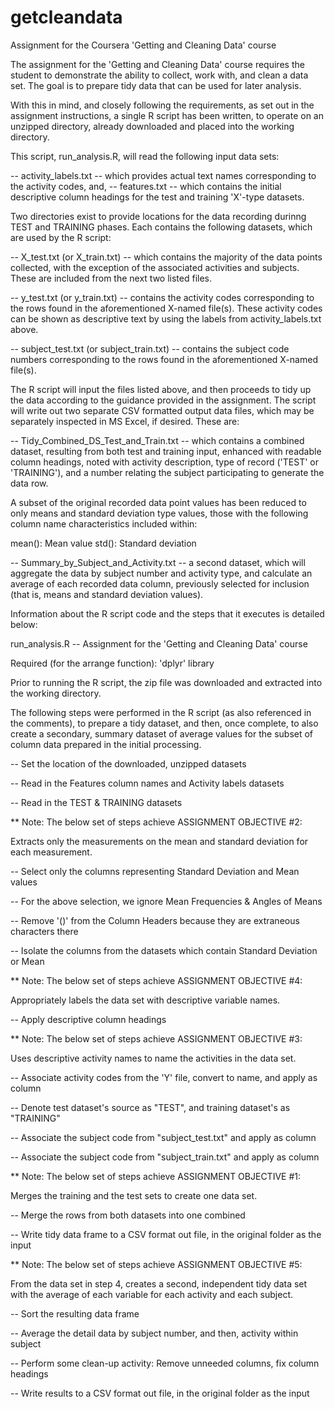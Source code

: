 # getcleandata

Assignment for the Coursera 'Getting and Cleaning Data' course

The assignment for the 'Getting and Cleaning Data' course requires the student to demonstrate the ability to collect, work with, and clean a data set. The goal is to prepare tidy data that can be used for later analysis. 

With this in mind, and closely following the requirements, as set out in the assignment instructions, a single R script has been written, to operate on an unzipped directory, already downloaded and placed into the working directory.

This script, run_analysis.R, will read the following input data sets:

 -- activity_labels.txt -- which provides actual text names corresponding to the activity codes, and,
 -- features.txt -- which contains the initial descriptive column headings for the test and training 'X'-type datasets.
 
Two directories exist to provide locations for the data recording durinng TEST and TRAINING phases.  Each contains the following datasets, which are used by the R script:

 -- X_test.txt (or X_train.txt) -- which contains the majority of the data points collected, with the exception of the associated activities and subjects.  These are included from the next two listed files.
 
 -- y_test.txt (or y_train.txt) -- contains the activity codes corresponding to the rows found in the aforementioned X-named file(s). These activity codes can be shown as descriptive text by using the labels from activity_labels.txt above.
 
 -- subject_test.txt (or subject_train.txt) -- contains the subject code numbers corresponding to the rows found in the aforementioned X-named file(s).
 
 The R script will input the files listed above, and then proceeds to tidy up the data according to the guidance provided in the assignment.  The script will write out two separate CSV formatted output data files, which may be separately inspected in MS Excel, if desired.  These are:
 
 -- Tidy_Combined_DS_Test_and_Train.txt -- which contains a combined dataset, resulting from both test and training input, enhanced with readable column headings, noted with activity description, type of record ('TEST' or 'TRAINING'), and a number relating the subject participating to generate the data row.  

A subset of the original recorded data point values has been reduced to only means and standard deviation type values, those with the following column name characteristics included within:
 
   mean(): Mean value
   std():  Standard deviation

  -- Summary_by_Subject_and_Activity.txt -- a second dataset, which will aggregate the data by subject number and activity type, and calculate an average of each recorded data column, previously selected for inclusion (that is, means and standard deviation values).
  
Information about the R script code and the steps that it executes is detailed below:

run_analysis.R -- Assignment for the 'Getting and Cleaning Data' course

Required (for the arrange function): 'dplyr' library

Prior to running the R script, the zip file was downloaded and extracted into the working directory.

The following steps were performed in the R script (as also referenced in the comments), to prepare a tidy dataset, and then, once complete, to also create a secondary, summary dataset of average values for the subset of column data prepared in the initial processing.

-- Set the location of the downloaded, unzipped datasets

-- Read in the Features column names and Activity labels datasets

-- Read in the TEST & TRAINING datasets

** Note: The below set of steps achieve ASSIGNMENT OBJECTIVE #2: 
   
   Extracts only the measurements on the mean and standard deviation for each measurement. 

-- Select only the columns representing Standard Deviation and Mean values

-- For the above selection, we ignore Mean Frequencies & Angles of Means

-- Remove '()' from the Column Headers because they are extraneous characters there

-- Isolate the columns from the datasets which contain Standard Deviation or Mean

** Note: The below set of steps achieve ASSIGNMENT OBJECTIVE #4: 

   Appropriately labels the data set with descriptive variable names.

-- Apply descriptive column headings

** Note: The below set of steps achieve ASSIGNMENT OBJECTIVE #3: 

   Uses descriptive activity names to name the activities in the data set.

-- Associate activity codes from the 'Y' file, convert to name, and apply as column 

-- Denote test dataset's source as "TEST", and training dataset's as "TRAINING"

-- Associate the subject code from "subject_test.txt" and apply as column

-- Associate the subject code from "subject_train.txt" and apply as column

** Note: The below set of steps achieve ASSIGNMENT OBJECTIVE #1: 

   Merges the training and the test sets to create one data set.

-- Merge the rows from both datasets into one combined

-- Write tidy data frame to a CSV format out file, in the original folder as the input


** Note: The below set of steps achieve ASSIGNMENT OBJECTIVE #5: 

   From the data set in step 4, creates a second, independent tidy data set 
   with the average of each variable for each activity and each subject.

-- Sort the resulting data frame

-- Average the detail data by subject number, and then, activity within subject

-- Perform some clean-up activity: Remove unneeded columns, fix column headings

-- Write results to a CSV format out file, in the original folder as the input










